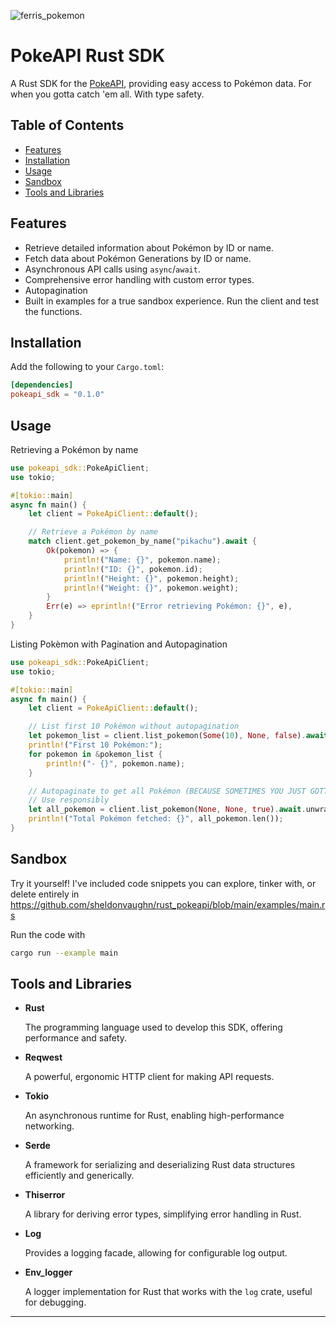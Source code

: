 ![ferris_pokemon](https://github.com/user-attachments/assets/9b99964a-2a99-4805-96df-c0b29c83f7df)
# PokeAPI Rust SDK

A Rust SDK for the [PokeAPI](https://pokeapi.co/), providing easy access to Pokémon data. For when you gotta catch 'em all. With type safety.

## Table of Contents

- [Features](#features)
- [Installation](#installation)
- [Usage](#usage)
- [Sandbox](#sandbox)
- [Tools and Libraries](#tools-and-libraries)

## Features

- Retrieve detailed information about Pokémon by ID or name.
- Fetch data about Pokémon Generations by ID or name.
- Asynchronous API calls using `async`/`await`.
- Comprehensive error handling with custom error types.
- Autopagination
- Built in examples for a true sandbox experience. Run the client and test the functions.

## Installation

Add the following to your `Cargo.toml`:

```toml
[dependencies]
pokeapi_sdk = "0.1.0"
```

## Usage

Retrieving a Pokémon by name

```rust
use pokeapi_sdk::PokeApiClient;
use tokio;

#[tokio::main]
async fn main() {
    let client = PokeApiClient::default();

    // Retrieve a Pokémon by name
    match client.get_pokemon_by_name("pikachu").await {
        Ok(pokemon) => {
            println!("Name: {}", pokemon.name);
            println!("ID: {}", pokemon.id);
            println!("Height: {}", pokemon.height);
            println!("Weight: {}", pokemon.weight);
        }
        Err(e) => eprintln!("Error retrieving Pokémon: {}", e),
    }
}
```

Listing Pokèmon with Pagination and Autopagination

```rust
use pokeapi_sdk::PokeApiClient;
use tokio;

#[tokio::main]
async fn main() {
    let client = PokeApiClient::default();

    // List first 10 Pokémon without autopagination
    let pokemon_list = client.list_pokemon(Some(10), None, false).await.unwrap();
    println!("First 10 Pokémon:");
    for pokemon in &pokemon_list {
        println!("- {}", pokemon.name);
    }

    // Autopaginate to get all Pokémon (BECAUSE SOMETIMES YOU JUST GOTTA CATCH 'EM ALL)
    // Use responsibly
    let all_pokemon = client.list_pokemon(None, None, true).await.unwrap();
    println!("Total Pokémon fetched: {}", all_pokemon.len());
}
```

## Sandbox

Try it yourself! I've included code snippets you can explore, tinker with, or delete entirely in https://github.com/sheldonvaughn/rust_pokeapi/blob/main/examples/main.rs

Run the code with

```bash
cargo run --example main
```

## Tools and Libraries

- **Rust**
  
  The programming language used to develop this SDK, offering performance and safety.

- **Reqwest**
  
  A powerful, ergonomic HTTP client for making API requests.

- **Tokio**
  
  An asynchronous runtime for Rust, enabling high-performance networking.

- **Serde**
  
  A framework for serializing and deserializing Rust data structures efficiently and generically.

- **Thiserror**
  
  A library for deriving error types, simplifying error handling in Rust.

- **Log**
  
  Provides a logging facade, allowing for configurable log output.

- **Env_logger**
  
  A logger implementation for Rust that works with the `log` crate, useful for debugging.

---



